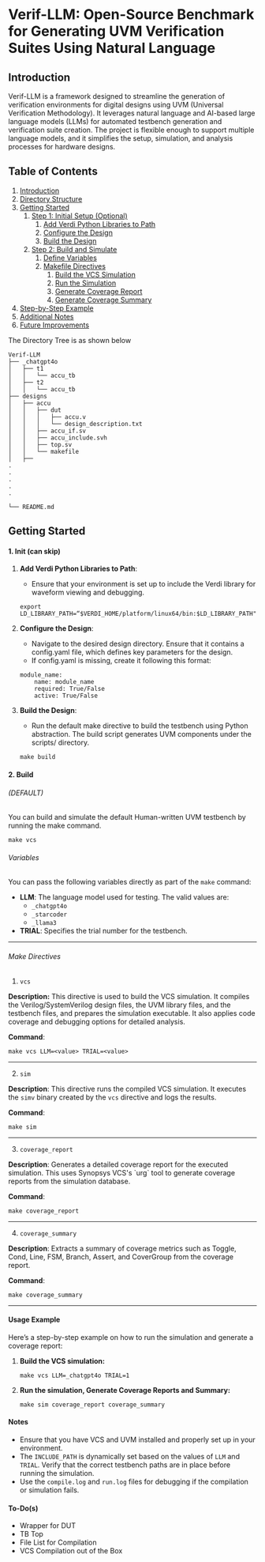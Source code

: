 # Verif-LLM: Open-Source Benchmark for Generating UVM Verification Suites Using Natural Language

## Introduction
Verif-LLM is a framework designed to streamline the generation of verification environments for digital designs using UVM (Universal Verification Methodology). It leverages natural language and AI-based large language models (LLMs) for automated testbench generation and verification suite creation. The project is flexible enough to support multiple language models, and it simplifies the setup, simulation, and analysis processes for hardware designs.

## Table of Contents

1. [Introduction](#introduction)
2. [Directory Structure](#directory-structure)
3. [Getting Started](#getting-started)
    1. [Step 1: Initial Setup (Optional)](#step-1-initial-setup-optional)
        1. [Add Verdi Python Libraries to Path](#add-verdi-python-libraries-to-path)
        2. [Configure the Design](#configure-the-design)
        3. [Build the Design](#build-the-design)
    2. [Step 2: Build and Simulate](#step-2-build-and-simulate)
        1. [Define Variables](#define-variables)
        2. [Makefile Directives](#makefile-directives)
            1. [Build the VCS Simulation](#build-the-vcs-simulation-vcs)
            2. [Run the Simulation](#run-the-simulation-sim)
            3. [Generate Coverage Report](#generate-coverage-report-coverage_report)
            4. [Generate Coverage Summary](#generate-coverage-summary-coverage_summary)
4. [Step-by-Step Example](#step-by-step-example)
5. [Additional Notes](#additional-notes)
6. [Future Improvements](#future-improvements)

The Directory Tree is as shown below
```
Verif-LLM
├── _chatgpt4o
│   ├── t1
│   │   └── accu_tb
│   ├── t2
│   │   └── accu_tb
├── designs
│   ├── accu
│   │   ├── dut
│   │   │   ├── accu.v
│   │   │   └── design_description.txt
│   │   ├── accu_if.sv
│   │   ├── accu_include.svh
│   │   ├── top.sv
│   │   └── makefile
│   ├── 
.
.
.
.
.

└── README.md
```

## Getting Started

#### 1. Init (can skip)
1. **Add Verdi Python Libraries to Path**:

    - Ensure that your environment is set up to include the Verdi library for waveform viewing and debugging.

    `export LD_LIBRARY_PATH=“$VERDI_HOME/platform/linux64/bin:$LD_LIBRARY_PATH"`
    
2. **Configure the Design**:

    - Navigate to the desired design directory. Ensure that it contains a config.yaml file, which defines key parameters for the design.
    - If config.yaml is missing, create it following this format:
    
    ```
    module_name:
        name: module_name
        required: True/False
        active: True/False
    ```

3. **Build the Design**:

    - Run the default make directive to build the testbench using Python abstraction. The build script generates UVM components under the scripts/ directory.

    `make build`

#### 2. Build

###### (DEFAULT)

You can build and simulate the default Human-written UVM testbench by running the make command.

```
make vcs
```

###### Variables

You can pass the following variables directly as part of the `make` command:

- **LLM**: The language model used for testing. The valid values are:
  - `_chatgpt4o`
  - `_starcoder`
  - `_llama3`  
- **TRIAL**: Specifies the trial number for the testbench.

---

###### Make Directives

1. `vcs`

**Description:**
This directive is used to build the VCS simulation. It compiles the Verilog/SystemVerilog design files, the UVM library files, and the testbench files, and prepares the simulation executable. It also applies code coverage and debugging options for detailed analysis.

**Command**:
```
make vcs LLM=<value> TRIAL=<value>
```
---

2. `sim`

**Description**:
This directive runs the compiled VCS simulation. It executes the `simv` binary created by the `vcs` directive and logs the results.

**Command**:
```
make sim 
```
---

3. `coverage_report`

**Description**:
Generates a detailed coverage report for the executed simulation. This uses Synopsys VCS's \`urg\` tool to generate coverage reports from the simulation database.

**Command**:
```
make coverage_report
```
---

4. `coverage_summary`

**Description**:
Extracts a summary of coverage metrics such as Toggle, Cond, Line, FSM, Branch, Assert, and CoverGroup from the coverage report.

**Command**:
```
make coverage_summary
```
---
#### Usage Example

Here’s a step-by-step example on how to run the simulation and generate a coverage report:

1. **Build the VCS simulation:**
   ```
   make vcs LLM=_chatgpt4o TRIAL=1
   ```

2. **Run the simulation, Generate Coverage Reports and Summary:**
   ```
   make sim coverage_report coverage_summary
   ```


#### Notes

- Ensure that you have VCS and UVM installed and properly set up in your environment.
- The `INCLUDE_PATH` is dynamically set based on the values of `LLM` and `TRIAL`. Verify that the correct testbench paths are in place before running the simulation.
- Use the `compile.log` and `run.log` files for debugging if the compilation or simulation fails.



#### To-Do(s)

* Wrapper for DUT
* TB Top
* File List for Compilation
* VCS Compilation out of the Box
